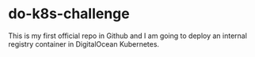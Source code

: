 # do-k8s-challenge
This is my first official repo in Github and I am going to deploy an internal registry container in DigitalOcean Kubernetes.